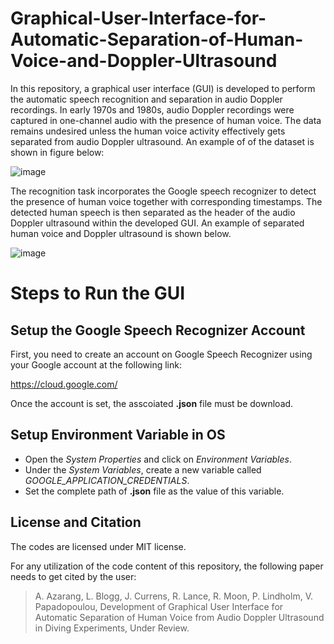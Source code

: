 # Graphical-User-Interface-for-Automatic-Separation-of-Human-Voice-and-Doppler-Ultrasound

In this repository, a graphical user interface (GUI) is developed to perform the automatic speech recognition and separation in audio Doppler recordings. In early 1970s and 1980s, audio Doppler recordings were captured in one-channel audio with the presence of human voice. The data remains undesired unless the human voice activity effectively gets separated from audio Doppler ultrasound. An example of of the dataset is shown in figure below:

![image](https://user-images.githubusercontent.com/48659018/145866335-352613e3-eb48-4004-8205-058d1375613c.png)

The recognition task incorporates the Google speech recognizer to detect the presence of human voice together with corresponding timestamps. The detected human speech is then separated as the header of the audio Doppler ultrasound within the developed GUI. An example of separated human voice and Doppler ultrasound is shown below. 


![image](https://user-images.githubusercontent.com/48659018/145867188-82d8c71f-dd1e-4f0c-8643-647dbc5bdfbf.png)

# Steps to Run the GUI

## Setup the Google Speech Recognizer Account
First, you need to create an account on Google Speech Recognizer using your Google account at the following link: 

https://cloud.google.com/

Once the account is set, the asscoiated **.json** file must be download. 

## Setup Environment Variable in OS

- Open the _System Properties_ and click on _Environment Variables_.
- Under the _System Variables_, create a new variable called _GOOGLE_APPLICATION_CREDENTIALS_.
- Set the complete path of **.json** file as the value of this variable.


License and Citation
---------
The codes are licensed under MIT license. 

For any utilization of the code content of this repository, the following paper needs to get cited by the user:

> A. Azarang, L. Blogg, J. Currens, R. Lance, R. Moon, P. Lindholm, V. Papadopoulou, Development of Graphical User Interface for Automatic Separation of Human Voice from Audio Doppler Ultrasound in Diving Experiments, Under Review.

